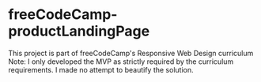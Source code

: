 # freeCodeCamp-productLandingPage
This project is part of freeCodeCamp's Responsive Web Design curriculum
Note: I only developed the MVP as strictly required by the curriculum requirements. I made no attempt to beautify the solution.